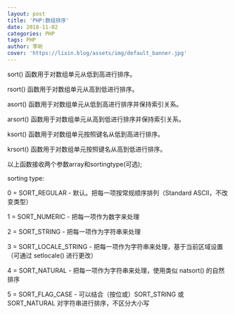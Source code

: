 ```yaml
---
layout: post
title: 'PHP:数组排序'
date: 2018-11-02
categories: PHP
tags: PHP
author: 李昕
cover: 'https://lixin.blog/assets/img/default_banner.jpg'
---
```


sort() 函数用于对数组单元从低到高进行排序。

rsort() 函数用于对数组单元从高到低进行排序。

asort() 函数用于对数组单元从低到高进行排序并保持索引关系。

arsort() 函数用于对数组单元从高到低进行排序并保持索引关系。

ksort() 函数用于对数组单元按照键名从低到高进行排序。

krsort() 函数用于对数组单元按照键名从高到低进行排序。

以上函数接收两个参数array和sortingtype(可选);

sorting type:

0 = SORT_REGULAR - 默认。把每一项按常规顺序排列（Standard ASCII，不改变类型）

1 = SORT_NUMERIC - 把每一项作为数字来处理

2 = SORT_STRING - 把每一项作为字符串来处理

3 = SORT_LOCALE_STRING - 把每一项作为字符串来处理，基于当前区域设置（可通过 setlocale() 进行更改）

4 = SORT_NATURAL - 把每一项作为字符串来处理，使用类似 natsort() 的自然排序

5 = SORT_FLAG_CASE - 可以结合（按位或）SORT_STRING 或 SORT_NATURAL 对字符串进行排序，不区分大小写

